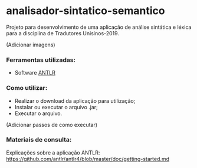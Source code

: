 # analisador-sintatico-semantico
Projeto para desenvolvimento de uma aplicação de análise sintática e léxica para a disciplina de Tradutores Unisinos-2019.

(Adicionar imagens)

### Ferramentas utilizadas:

- Software [ANTLR](https://www.antlr.org/)

### Como utilizar:

- Realizar o download da aplicação para utilização;
- Instalar ou executar o arquivo .jar;
- Executar o arquivo.

(Adicionar passos de como executar)

### Materiais de consulta:

Explicações sobre a aplicação ANTLR: https://github.com/antlr/antlr4/blob/master/doc/getting-started.md